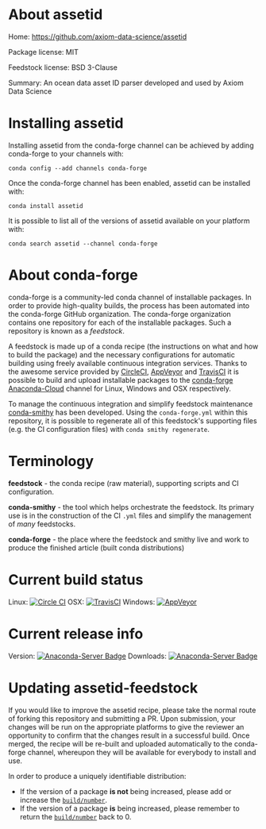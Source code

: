 About assetid
=============

Home: https://github.com/axiom-data-science/assetid

Package license: MIT

Feedstock license: BSD 3-Clause

Summary: An ocean data asset ID parser developed and used by Axiom Data Science



Installing assetid
==================

Installing assetid from the conda-forge channel can be achieved by adding conda-forge to your channels with:

```
conda config --add channels conda-forge
```

Once the conda-forge channel has been enabled, assetid can be installed with:

```
conda install assetid
```

It is possible to list all of the versions of assetid available on your platform with:

```
conda search assetid --channel conda-forge
```


About conda-forge
=================

conda-forge is a community-led conda channel of installable packages.
In order to provide high-quality builds, the process has been automated into the
conda-forge GitHub organization. The conda-forge organization contains one repository 
for each of the installable packages. Such a repository is known as a *feedstock*.

A feedstock is made up of a conda recipe (the instructions on what and how to build
the package) and the necessary configurations for automatic building using freely
available continuous integration services. Thanks to the awesome service provided by
[CircleCI](https://circleci.com/), [AppVeyor](http://www.appveyor.com/)
and [TravisCI](https://travis-ci.org/) it is possible to build and upload installable
packages to the [conda-forge](https://anaconda.org/conda-forge)
[Anaconda-Cloud](http://docs.anaconda.org/) channel for Linux, Windows and OSX respectively.

To manage the continuous integration and simplify feedstock maintenance
[conda-smithy](http://github.com/conda-forge/conda-smithy) has been developed.
Using the ``conda-forge.yml`` within this repository, it is possible to regenerate all of
this feedstock's supporting files (e.g. the CI configuration files) with ``conda smithy regenerate``.


Terminology
===========

**feedstock** - the conda recipe (raw material), supporting scripts and CI configuration.

**conda-smithy** - the tool which helps orchestrate the feedstock.
                   Its primary use is in the construction of the CI ``.yml`` files
                   and simplify the management of *many* feedstocks.

**conda-forge** - the place where the feedstock and smithy live and work to
                  produce the finished article (built conda distributions)

Current build status
====================

Linux: [![Circle CI](https://circleci.com/gh/conda-forge/assetid-feedstock.svg?style=svg)](https://circleci.com/gh/conda-forge/assetid-feedstock)
OSX: [![TravisCI](https://travis-ci.org/conda-forge/assetid-feedstock.svg?branch=master)](https://travis-ci.org/conda-forge/assetid-feedstock) 
Windows: [![AppVeyor](https://ci.appveyor.com/api/projects/status/github/conda-forge/assetid-feedstock?svg=True)](https://ci.appveyor.com/project/conda-forge/assetid-feedstock/branch/master)

Current release info
====================
Version: [![Anaconda-Server Badge](https://anaconda.org/conda-forge/assetid/badges/version.svg)](https://anaconda.org/conda-forge/assetid)
Downloads: [![Anaconda-Server Badge](https://anaconda.org/conda-forge/assetid/badges/downloads.svg)](https://anaconda.org/conda-forge/assetid)


Updating assetid-feedstock
==========================

If you would like to improve the assetid recipe, please take the normal
route of forking this repository and submitting a PR. Upon submission, your changes will
be run on the appropriate platforms to give the reviewer an opportunity to confirm that the
changes result in a successful build. Once merged, the recipe will be re-built and uploaded
automatically to the conda-forge channel, whereupon they will be available for everybody to
install and use.

In order to produce a uniquely identifiable distribution:
 * If the version of a package **is not** being increased, please add or increase
   the [``build/number``](http://conda.pydata.org/docs/building/meta-yaml.html#build-number-and-string). 
 * If the version of a package **is** being increased, please remember to return
   the [``build/number``](http://conda.pydata.org/docs/building/meta-yaml.html#build-number-and-string)
   back to 0.
